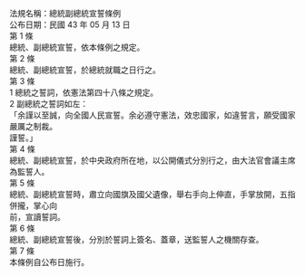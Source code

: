 法規名稱：總統副總統宣誓條例  
公布日期：民國 43 年 05 月 13 日  
第 1 條  
總統、副總統宣誓，依本條例之規定。  
第 2 條  
總統、副總統宣誓，於總統就職之日行之。  
第 3 條  
1 總統之誓詞，依憲法第四十八條之規定。  
2 副總統之誓詞如左：  
「余謹以至誠，向全國人民宣誓。余必遵守憲法，效忠國家，如違誓言，願受國家嚴厲之制裁。  
謹誓。」  
第 4 條  
總統、副總統宣誓，於中央政府所在地，以公開儀式分別行之，由大法官會議主席為監誓人。  
第 5 條  
總統、副總統宣誓時，肅立向國旗及國父遺像，舉右手向上伸直，手掌放開，五指併攏，掌心向  
前，宣讀誓詞。  
第 6 條  
總統、副總統宣誓後，分別於誓詞上簽名、蓋章，送監誓人之機關存查。  
第 7 條  
本條例自公布日施行。  


